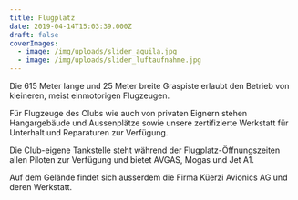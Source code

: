 ```yaml
---
title: Flugplatz
date: 2019-04-14T15:03:39.000Z
draft: false
coverImages:
  - image: /img/uploads/slider_aquila.jpg
  - image: /img/uploads/slider_luftaufnahme.jpg
---
```

Die 615 Meter lange und 25 Meter breite Graspiste erlaubt den Betrieb von kleineren, meist einmotorigen Flugzeugen.

Für Flugzeuge des Clubs wie auch von privaten Eignern stehen Hangargebäude und Aussenplätze sowie unsere zertifizierte Werkstatt für Unterhalt und Reparaturen zur Verfügung.

Die Club-eigene Tankstelle steht während der Flugplatz-Öffnungszeiten allen Piloten zur Verfügung und bietet AVGAS, Mogas und Jet A1.

Auf dem Gelände findet sich ausserdem die Firma Küerzi Avionics AG und deren Werkstatt.

